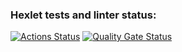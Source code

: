 ### Hexlet tests and linter status:
[![Actions Status](https://github.com/ksv2005/frontend-project-lvl1/workflows/hexlet-check/badge.svg)](https://github.com/ksv2005/frontend-project-lvl1/actions)
[![Quality Gate Status](https://sonarcloud.io/api/project_badges/measure?project=ksv2005_frontend-project-lvl1&metric=alert_status)](https://sonarcloud.io/summary/new_code?id=ksv2005_frontend-project-lvl1)
